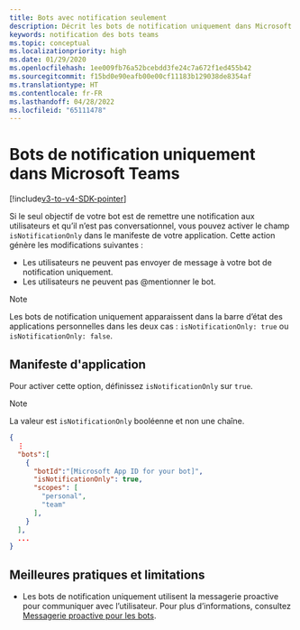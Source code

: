 ```yaml
---
title: Bots avec notification seulement
description: Décrit les bots de notification uniquement dans Microsoft Teams
keywords: notification des bots teams
ms.topic: conceptual
ms.localizationpriority: high
ms.date: 01/29/2020
ms.openlocfilehash: 1ee009fb76a52bcebdd3fe24c7a672f1ed455b42
ms.sourcegitcommit: f15bd0e90eafb00e00cf11183b129038de8354af
ms.translationtype: HT
ms.contentlocale: fr-FR
ms.lasthandoff: 04/28/2022
ms.locfileid: "65111478"
---
```

# <a name="notification-only-bots-in-microsoft-teams"></a>Bots de notification uniquement dans Microsoft Teams

[!include[v3-to-v4-SDK-pointer](~/includes/v3-to-v4-pointer-bots.md)]

Si le seul objectif de votre bot est de remettre une notification aux utilisateurs et qu’il n’est pas conversationnel, vous pouvez activer le champ `isNotificationOnly` dans le manifeste de votre application. Cette action génère les modifications suivantes :

* Les utilisateurs ne peuvent pas envoyer de message à votre bot de notification uniquement.
* Les utilisateurs ne peuvent pas @mentionner le bot.

> [!NOTE]
> Les bots de notification uniquement apparaissent dans la barre d’état des applications personnelles dans les deux cas : `isNotificationOnly: true` ou `isNotificationOnly: false`.

## <a name="app-manifest"></a>Manifeste d'application

Pour activer cette option, définissez `isNotificationOnly` sur `true`.

> [!NOTE]
> La valeur est `isNotificationOnly` booléenne et non une chaîne.

```json
{
  ⋮
  "bots":[
    {
      "botId":"[Microsoft App ID for your bot]",
      "isNotificationOnly": true,
      "scopes": [
        "personal",
        "team"
      ],
    }
  ],
  ...
}
```

## <a name="best-practices-and-limitations"></a>Meilleures pratiques et limitations

* Les bots de notification uniquement utilisent la messagerie proactive pour communiquer avec l’utilisateur. Pour plus d’informations, consultez [Messagerie proactive pour les bots](~/resources/bot-v3/bot-conversations/bots-conv-proactive.md).
